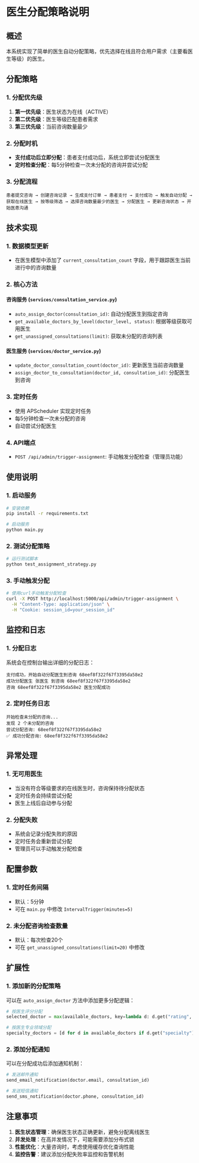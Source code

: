 # 医生分配策略说明

## 概述

本系统实现了简单的医生自动分配策略，优先选择在线且符合用户需求（主要看医生等级）的医生。

## 分配策略

### 1. 分配优先级

1. **第一优先级**：医生状态为在线（ACTIVE）
2. **第二优先级**：医生等级匹配患者需求
3. **第三优先级**：当前咨询数量最少

### 2. 分配时机

- **支付成功后立即分配**：患者支付成功后，系统立即尝试分配医生
- **定时检查分配**：每5分钟检查一次未分配的咨询并尝试分配

### 3. 分配流程

```
患者提交咨询 → 创建咨询记录 → 生成支付订单 → 患者支付 → 支付成功 → 触发自动分配 → 获取在线医生 → 按等级筛选 → 选择咨询数量最少的医生 → 分配医生 → 更新咨询状态 → 开始医患沟通
```

## 技术实现

### 1. 数据模型更新

- 在医生模型中添加了 `current_consultation_count` 字段，用于跟踪医生当前进行中的咨询数量

### 2. 核心方法

#### 咨询服务 (`services/consultation_service.py`)

- `auto_assign_doctor(consultation_id)`: 自动分配医生到指定咨询
- `get_available_doctors_by_level(doctor_level, status)`: 根据等级获取可用医生
- `get_unassigned_consultations(limit)`: 获取未分配的咨询列表

#### 医生服务 (`services/doctor_service.py`)

- `update_doctor_consultation_count(doctor_id)`: 更新医生当前咨询数量
- `assign_doctor_to_consultation(doctor_id, consultation_id)`: 分配医生到咨询

### 3. 定时任务

- 使用 APScheduler 实现定时任务
- 每5分钟检查一次未分配的咨询
- 自动尝试分配医生

### 4. API端点

- `POST /api/admin/trigger-assignment`: 手动触发分配检查（管理员功能）

## 使用说明

### 1. 启动服务

```bash
# 安装依赖
pip install -r requirements.txt

# 启动服务
python main.py
```

### 2. 测试分配策略

```bash
# 运行测试脚本
python test_assignment_strategy.py
```

### 3. 手动触发分配

```bash
# 使用curl手动触发分配检查
curl -X POST http://localhost:5000/api/admin/trigger-assignment \
  -H "Content-Type: application/json" \
  -H "Cookie: session_id=your_session_id"
```

## 监控和日志

### 1. 分配日志

系统会在控制台输出详细的分配日志：

```
支付成功，开始自动分配医生到咨询 68eef8f322f67f3395da58e2
成功分配医生 张医生 到咨询 68eef8f322f67f3395da58e2
咨询 68eef8f322f67f3395da58e2 医生分配成功
```

### 2. 定时任务日志

```
开始检查未分配的咨询...
发现 2 个未分配的咨询
尝试分配咨询: 68eef8f322f67f3395da58e2
✅ 成功分配咨询: 68eef8f322f67f3395da58e2
```

## 异常处理

### 1. 无可用医生

- 当没有符合等级要求的在线医生时，咨询保持待分配状态
- 定时任务会持续尝试分配
- 医生上线后自动参与分配

### 2. 分配失败

- 系统会记录分配失败的原因
- 定时任务会重新尝试分配
- 管理员可以手动触发分配检查

## 配置参数

### 1. 定时任务间隔

- 默认：5分钟
- 可在 `main.py` 中修改 `IntervalTrigger(minutes=5)`

### 2. 未分配咨询检查数量

- 默认：每次检查20个
- 可在 `get_unassigned_consultations(limit=20)` 中修改

## 扩展性

### 1. 添加新的分配策略

可以在 `auto_assign_doctor` 方法中添加更多分配逻辑：

```python
# 按医生评分分配
selected_doctor = max(available_doctors, key=lambda d: d.get("rating", 0))

# 按医生专业领域分配
specialty_doctors = [d for d in available_doctors if d.get("specialty") == consultation.specialty]
```

### 2. 添加分配通知

可以在分配成功后添加通知机制：

```python
# 发送邮件通知
send_email_notification(doctor.email, consultation_id)

# 发送短信通知
send_sms_notification(doctor.phone, consultation_id)
```

## 注意事项

1. **医生状态管理**：确保医生状态正确更新，避免分配离线医生
2. **并发处理**：在高并发情况下，可能需要添加分布式锁
3. **性能优化**：大量咨询时，考虑使用缓存优化查询性能
4. **监控告警**：建议添加分配失败率监控和告警机制
